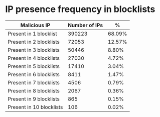 # IP presence frequency in blocklists
| Malicious IP | Number of IPs | % |
|----|----|----|
| Present in 1 blocklist | 390223 | 68.09% |
| Present in 2 blocklists | 72053 | 12.57% |
| Present in 3 blocklists | 50446 | 8.80% |
| Present in 4 blocklists | 27030 | 4.72% |
| Present in 5 blocklists | 17410 | 3.04% |
| Present in 6 blocklists | 8411 | 1.47% |
| Present in 7 blocklists | 4506 | 0.79% |
| Present in 8 blocklists | 2067 | 0.36% |
| Present in 9 blocklists | 865 | 0.15% |
| Present in 10 blocklists | 106 | 0.02% |

